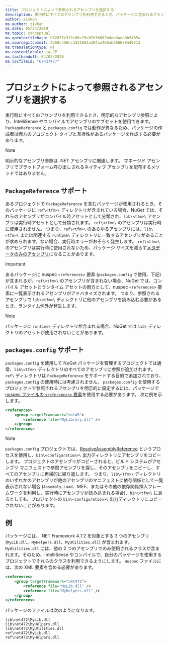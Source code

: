 ```yaml
---
title: プロジェクトによって参照されるアセンブリを選択する
description: 実行時にすべてのアセンブリを利用できるとき、パッケージに含まれるアセンブリのサブセットをコンパイラで利用できるようにします。
author: zivkan
ms.author: zivkan
ms.date: 05/24/2019
ms.topic: conceptual
ms.openlocfilehash: b32075c3f2c06c15c07d36602bdabdaee8b9405a
ms.sourcegitcommit: 2b50c450cca521681a384aa466ab666679a40213
ms.translationtype: HT
ms.contentlocale: ja-JP
ms.lasthandoff: 04/07/2020
ms.locfileid: "67427477"
---
```

# <a name="select-assemblies-referenced-by-projects"></a>プロジェクトによって参照されるアセンブリを選択する

実行時にすべてのアセンブリを利用できるとき、明示的なアセンブリ参照により、IntelliSense やコンパイルでアセンブリのサブセットを使用できます。 `PackageReference` と `packages.config` では動作が異なるため、パッケージの作成者は両方のプロジェクト タイプと互換性があるパッケージを作成する必要があります。

> [!Note]
> 明示的なアセンブリ参照は .NET アセンブリに関連します。 マネージド アセンブリでプラットフォーム呼び出しされるネイティブ アセンブリを配布するメソッドではありません。

## <a name="packagereference-support"></a>`PackageReference` サポート

あるプロジェクトで `PackageReference` を含むパッケージが使用されるとき、そのパッケージに `ref\<tfm>\` ディレクトリが含まれている場合、NuGet では、それらのアセンブリがコンパイル時アセットとして分類され、`lib\<tfm>\` アセンブリは実行時アセットとして分類されます。 `ref\<tfm>\` のアセンブリは実行時に使用されません。 つまり、`ref\<tfm>\` のあらゆるアセンブリには、`lib\<tfm>\` または関連する `runtime\` ディレクトリに一致するアセンブリがあることが求められます。ない場合、実行時エラーがおそらく発生します。 `ref\<tfm>\` のアセンブリは実行時に使用されないため、パッケージ サイズを減らす[メタデータのみのアセンブリ](https://github.com/dotnet/roslyn/blob/master/docs/features/refout.md)になることがあります。

> [!Important]
> あるパッケージに nuspec `<references>` 要素 (`packages.config` で使用、下記) が含まれるが、`ref\<tfm>\` のアセンブリが含まれない場合、NuGet では、コンパイル アセットとランタイム アセットの両方として、nuspec `<references>` 要素に一覧表示されるアセンブリがアドバタイズされます。 つまり、参照されるアセンブリで `lib\<tfm>\` ディレクトリに他のアセンブリを読み込む必要があるとき、ランタイム例外が発生します。

> [!Note]
> パッケージに `runtime\` ディレクトリが含まれる場合、NuGet では `lib\` ディレクトリのアセットが使用されないことがあります。

## <a name="packagesconfig-support"></a>`packages.config` サポート

`packages.config` を使用して NuGet パッケージを管理するプロジェクトでは通常、`lib\<tfm>\` ディレクトリのすべてのアセンブリに参照が追加されます。 `ref\` ディレクトリは `PackageReference` をサポートする目的で追加されており、`packages.config` の使用時には考慮されません。 `packages.config` を使用するプロジェクトで参照されるアセンブリを明示的に設定するには、パッケージで [nuspec ファイルの `<references>` 要素](../reference/nuspec.md#explicit-assembly-references)を使用する必要があります。 次に例を示します。

```xml
<references>
    <group targetFramework="net45">
        <reference file="MyLibrary.dll" />
    </group>
</references>
```

> [!Note]
> `packages.config` プロジェクトでは、[ResolveAssemblyReference](https://github.com/Microsoft/msbuild/blob/master/documentation/wiki/ResolveAssemblyReference.md) というプロセスを使用し、`bin\<configuration>\` 出力ディレクトリにアセンブリをコピーします。 プロジェクトのアセンブリがコピーされると、ビルド システムがアセンブリ マニフェストで参照アセンブリを探し、そのアセンブリをコピーし、すべてのアセンブリに再帰的に繰り返します。 つまり、`lib\<tfm>\` ディレクトリのいずれかのアセンブリが他のアセンブリのマニフェストに依存関係として一覧表示されない場合 (`Assembly.Load`、MEF、またはその他の依存関係挿入フレームワークを利用し、実行時にアセンブリが読み込まれる場合)、`bin\<tfm>\` にあるとしても、プロジェクトの `bin\<configuration>\` 出力ディレクトリにコピーされないことがあります。

## <a name="example"></a>例

パッケージには、.NET Framework 4.7.2 を対象とする 3 つのアセンブリ (`MyLib.dll`、`MyHelpers.dll`、`MyUtilities.dll`) が含まれます。 `MyUtilities.dll` には、他の 2 つのアセンブリでのみ使用されるクラスが含まれます。そのため、IntelliSense やコンパイルで、自分のパッケージを使用するプロジェクトでそれらのクラスを利用できるようにします。 `nuspec` ファイルには、次の XML 要素を含める必要があります。

```xml
<references>
    <group targetFramework="net472">
        <reference file="MyLib.dll" />
        <reference file="MyHelpers.dll" />
    </group>
</references>
```

パッケージのファイルは次のようになります。

```text
lib\net472\MyLib.dll
lib\net472\MyHelpers.dll
lib\net472\MyUtilities.dll
ref\net472\MyLib.dll
ref\net472\MyHelpers.dll
```
